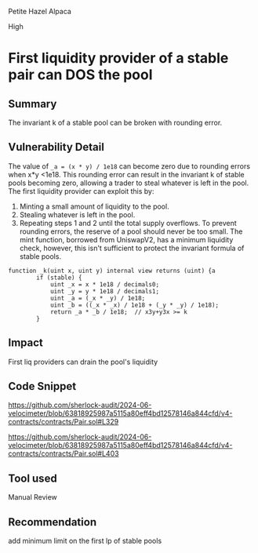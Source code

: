 Petite Hazel Alpaca

High

# First liquidity provider of a stable pair can DOS the pool

## Summary

The invariant k of a stable pool can be broken with rounding error.

## Vulnerability Detail

The value of `_a = (x * y) / 1e18` can become zero due to rounding errors when  x*y <1e18. This rounding error can result in the invariant k of stable pools becoming zero, allowing a trader to steal whatever is left in the pool. The first liquidity provider can exploit this by:
1. Minting a small amount of liquidity to the pool.
2. Stealing whatever is left in the pool.
3. Repeating steps 1 and 2 until the total supply overflows.
To prevent rounding errors, the reserve of a pool should never be too small. The mint function, borrowed from UniswapV2, has a minimum liquidity check,  however, this isn't sufficient to protect the invariant formula of stable pools.

```solidity
function _k(uint x, uint y) internal view returns (uint) {a
        if (stable) {
            uint _x = x * 1e18 / decimals0;
            uint _y = y * 1e18 / decimals1;
            uint _a = (_x * _y) / 1e18;
            uint _b = ((_x * _x) / 1e18 + (_y * _y) / 1e18);
            return _a * _b / 1e18;  // x3y+y3x >= k
        }

```

## Impact

First liq providers  can drain the pool's liquidity

## Code Snippet

https://github.com/sherlock-audit/2024-06-velocimeter/blob/63818925987a5115a80eff4bd12578146a844cfd/v4-contracts/contracts/Pair.sol#L329

https://github.com/sherlock-audit/2024-06-velocimeter/blob/63818925987a5115a80eff4bd12578146a844cfd/v4-contracts/contracts/Pair.sol#L403

## Tool used

Manual Review

## Recommendation

add minimum limit on the first lp of stable pools